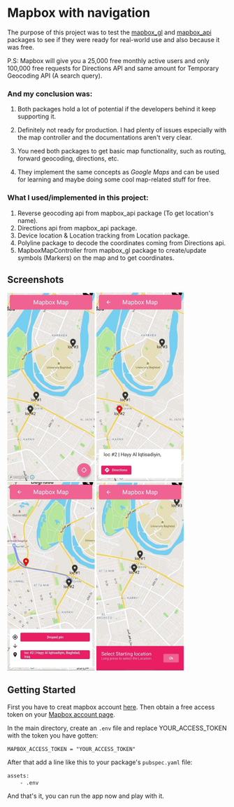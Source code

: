 # Mapbox with navigation

The purpose of this project was to test the [mapbox_gl](https://pub.dev/packages/mapbox_gl) and [mapbox_api](https://pub.dev/packages/mapbox_api) packages to see if they were ready for real-world use and also because it was free.

P.S: Mapbox will give you a 25,000 free monthly active users and only 100,000 free requests for Directions API and same amount for Temporary Geocoding API (A search query).

### And my conclusion was:

1. Both packages hold a lot of potential if the developers behind it keep supporting it.

2. Definitely not ready for production. I had plenty of issues especially with the map controller and the documentations aren't very clear.

3. You need both packages to get basic map functionality, such as routing, forward geocoding, directions, etc.

4. They implement the same concepts as _Google Maps_ and can be used for learning and maybe doing some cool map-related stuff for free.

### What I used/implemented in this project:

1. Reverse geocoding api from mapbox_api package (To get location's name).
2. Directions api from mapbox_api package.
3. Device location & Location tracking from Location package.
4. Polyline package to decode the coordinates coming from Directions api.
5. MapboxMapController from mapbox_gl package to create/update symbols (Markers) on the map and to get coordinates.

## Screenshots

<p float="left">
  <img src="./images/1.jpg" width="200" />
  <img src="./images/2.jpg" width="200" /> 
  <img src="./images/3.jpg" width="200" />
  <img src="./images/4.jpg" width="200" />
</p>

## Getting Started

First you have to creat mapbox account [here](https://account.mapbox.com/auth/signup/). Then obtain a free access token on your [Mapbox account page](https://account.mapbox.com/access-tokens/).

In the main directory, create an `.env` file and replace YOUR_ACCESS_TOKEN with the token you have gotten:

```
MAPBOX_ACCESS_TOKEN = "YOUR_ACCESS_TOKEN"
```

After that add a line like this to your package's `pubspec.yaml` file:

```
assets:
    - .env
```

And that's it, you can run the app now and play with it.
